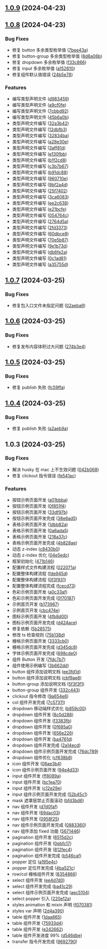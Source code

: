 ## [1.0.9](https://github.com/self-denial-cy/self-ui/compare/v1.0.8...v1.0.9) (2024-04-23)



## [1.0.8](https://github.com/self-denial-cy/self-ui/compare/v1.0.7...v1.0.8) (2024-04-23)


### Bug Fixes

* 修复 button 多余类型枚举值 ([7bee43a](https://github.com/self-denial-cy/self-ui/commit/7bee43a7ab21f89c668577e2fd164429e64fd0ce))
* 修复 button-group 多余类型枚举值 ([8d8a06b](https://github.com/self-denial-cy/self-ui/commit/8d8a06b3d2a8a13fee122e46dd1efdf6488d49e0))
* 修复 dropdown 多余枚举值 ([f33c866](https://github.com/self-denial-cy/self-ui/commit/f33c8660e4955efaf7c86298bc88ab30e52efc57))
* 修复 input 多余枚举值 ([a152610](https://github.com/self-denial-cy/self-ui/commit/a15261086e5ba6e51656d13f535183fe64aeea1c))
* 修复组件默认值错误 ([24b5e78](https://github.com/self-denial-cy/self-ui/commit/24b5e787838a75f455fe34cbd4e19f82f9b392aa))


### Features

* 编写类型声明文件 ([d983459](https://github.com/self-denial-cy/self-ui/commit/d98345951437e0a6bc5ccc4032aa8f91316ce925))
* 编写类型声明文件 ([a9cf0fe](https://github.com/self-denial-cy/self-ui/commit/a9cf0fe4505d36371a9adcad6c0a937ad0f823b0))
* 编写类型声明文件 ([7cbbd92](https://github.com/self-denial-cy/self-ui/commit/7cbbd9239c6a3d925d5fea3b14aadf54cbc8ebfc))
* 编写类型声明文件 ([45b6a0b](https://github.com/self-denial-cy/self-ui/commit/45b6a0be9a9da6303ab540567be73cb76e4d3966))
* 类型声明文件编写 ([32a3b42](https://github.com/self-denial-cy/self-ui/commit/32a3b4260e9054f15afaf3e16182acea92f2881c))
* 类型声明文件编写 ([12dbfb3](https://github.com/self-denial-cy/self-ui/commit/12dbfb31b974db8fef74376652f32a5f07867dd5))
* 类型声明文件编写 ([32834ba](https://github.com/self-denial-cy/self-ui/commit/32834ba3f73662a78d22f854f49910c7f8451093))
* 类型声明文件编写 ([a28e30e](https://github.com/self-denial-cy/self-ui/commit/a28e30e20cc804a43aa157373c0c63529209b595))
* 类型声明文件编写 ([3aff81d](https://github.com/self-denial-cy/self-ui/commit/3aff81dfe5facf686bb2035e133c5004d9db7684))
* 类型声明文件编写 ([e130fbb](https://github.com/self-denial-cy/self-ui/commit/e130fbb806e9038693b624123fe4ddd01a7d354f))
* 类型声明文件编写 ([b1f2cd8](https://github.com/self-denial-cy/self-ui/commit/b1f2cd811ddad51de9d9b226e505b6b090fda739))
* 类型声明文件编写 ([c3b7b67](https://github.com/self-denial-cy/self-ui/commit/c3b7b679701614eada2a48d058c81b14ed15ebf2))
* 类型声明文件编写 ([b91dc88](https://github.com/self-denial-cy/self-ui/commit/b91dc88553008b0401365771744dc5ebb706e6a8))
* 类型声明文件编写 ([960710e](https://github.com/self-denial-cy/self-ui/commit/960710eb4825d9bdf22b94fa61f9fa0fe30bb259))
* 类型声明文件编写 ([9bf2a4d](https://github.com/self-denial-cy/self-ui/commit/9bf2a4df2f5116ae54ad79c5714889a826f08f8b))
* 类型声明文件编写 ([25f7402](https://github.com/self-denial-cy/self-ui/commit/25f74026439ac63d859a906837b0b0e6e3a68193))
* 类型声明文件编写 ([3ca6083](https://github.com/self-denial-cy/self-ui/commit/3ca608311f7985812078a03561c9247bea2b9610))
* 类型声明文件编写 ([ee2c638](https://github.com/self-denial-cy/self-ui/commit/ee2c638103ebb375aa2cb3a0d3b596d43ebf325f))
* 类型声明文件编写 ([e21bcfe](https://github.com/self-denial-cy/self-ui/commit/e21bcfee392cbd0377ef16dc48d4ec863f6900ef))
* 类型声明文件编写 ([054764c](https://github.com/self-denial-cy/self-ui/commit/054764c0bad31490acfaed64c126c0ae4af7fa55))
* 类型声明文件编写 ([2764d5a](https://github.com/self-denial-cy/self-ui/commit/2764d5a9240f696facf2cc9a84879576b7d22e65))
* 类型声明文件编写 ([2fd3373](https://github.com/self-denial-cy/self-ui/commit/2fd3373103ec07f349165ead16860b05571e2399))
* 类型声明文件编写 ([60dbce8](https://github.com/self-denial-cy/self-ui/commit/60dbce8d586b7ce4d78a3d30eb0c33de807fe1e5))
* 类型声明文件编写 ([70e5b87](https://github.com/self-denial-cy/self-ui/commit/70e5b87b23196e68fa23f6e70f968e85cb0ba689))
* 类型声明文件编写 ([9e1b73d](https://github.com/self-denial-cy/self-ui/commit/9e1b73d727c9bb7e909fff0839cf833580f4d6f9))
* 类型声明文件编写 ([db6fe2a](https://github.com/self-denial-cy/self-ui/commit/db6fe2ac04b1c8ad61b542aab5d5f526ad9250d5))
* 类型声明文件编写 ([0c1ad81](https://github.com/self-denial-cy/self-ui/commit/0c1ad8134546e4c1375e5673921154e254219a20))
* 类型声明文件编写 ([a35755d](https://github.com/self-denial-cy/self-ui/commit/a35755df33a3225346345dfc5980a7ea869461d1))



## [1.0.7](https://github.com/self-denial-cy/self-ui/compare/v1.0.6...v1.0.7) (2024-03-25)


### Bug Fixes

* 修复包入口文件未指定问题 ([02aeba9](https://github.com/self-denial-cy/self-ui/commit/02aeba904a318d0ce205e4d219b90ffaabb6316d))



## [1.0.6](https://github.com/self-denial-cy/self-ui/compare/v1.0.5...v1.0.6) (2024-03-25)


### Bug Fixes

* 修复发布内容体积过大问题 ([274b3e4](https://github.com/self-denial-cy/self-ui/commit/274b3e465f2479f85de5546c19ee7b7196741d01))



## [1.0.5](https://github.com/self-denial-cy/self-ui/compare/v1.0.4...v1.0.5) (2024-03-25)


### Bug Fixes

* 修复 publish 失败 ([fc59ffa](https://github.com/self-denial-cy/self-ui/commit/fc59ffa67ec874b316f9df73266c7e55e9daa999))



## [1.0.4](https://github.com/self-denial-cy/self-ui/compare/v1.0.3...v1.0.4) (2024-03-25)


### Bug Fixes

* 修复 publish 失败 ([a2aeb9a](https://github.com/self-denial-cy/self-ui/commit/a2aeb9a7c9cacaae76ab1ad5f6a40d5bd98cd469))



## 1.0.3 (2024-03-25)


### Bug Fixes

* 解决 husky 在 mac 上不生效问题 ([042b068](https://github.com/self-denial-cy/self-ui/commit/042b068f2c57d3e48cbb9b2e105c5e42ef2d9e5c))
* 修复 clickout 指令错误 ([fe541ac](https://github.com/self-denial-cy/self-ui/commit/fe541ac4d1ee4b0f5d12a2e25e8e636917894016))


### Features

* 按钮示例页面开发 ([a01bbba](https://github.com/self-denial-cy/self-ui/commit/a01bbba2a01125eb73b851a294a15cfbb32d0f29))
* 按钮示例页面开发 ([0f851f4](https://github.com/self-denial-cy/self-ui/commit/0f851f497c097c3a380f572cfd3fc590b089d2e9))
* 按钮示例页面开发 ([33df97b](https://github.com/self-denial-cy/self-ui/commit/33df97b0b836eb6a22e81f573a60b0461f2e27ab))
* 按钮示例页面开发完成 ([38e6ad5](https://github.com/self-denial-cy/self-ui/commit/38e6ad5df1706b838fb7dff4b05ed55f67915107))
* 表格示例页面开发 ([1dbb82a](https://github.com/self-denial-cy/self-ui/commit/1dbb82af5efb5e6c36b3090af5037e913cfa490a))
* 表格示例页面开发 ([0a6ada5](https://github.com/self-denial-cy/self-ui/commit/0a6ada5ce96952992478ff7b8949b22fca139a58))
* 表格示例页面开发 ([218a37c](https://github.com/self-denial-cy/self-ui/commit/218a37c0638c6af2607d76f3fe588a194600bc92))
* 表格示例页面开发完成 ([4b828ae](https://github.com/self-denial-cy/self-ui/commit/4b828aefa83341352a303b21d508fd45c87b8f62))
* 动态 z-index ([c8430b0](https://github.com/self-denial-cy/self-ui/commit/c8430b061d054e5d63dfa0a7b27f15043cf6e0ea))
* 动态 z-index 优化 ([04e5edc](https://github.com/self-denial-cy/self-ui/commit/04e5edc1095920c7cbd348993c053e88de698eff))
* 框架初始化 ([471b146](https://github.com/self-denial-cy/self-ui/commit/471b146774196cb84fbab23b904693e39f018efd))
* 配置样式文件构建流程 ([022071a](https://github.com/self-denial-cy/self-ui/commit/022071a2f35cfd4b378b900568ce88a467b9dec3))
* 配置整体构建流程 ([fde945d](https://github.com/self-denial-cy/self-ui/commit/fde945dd9b6064fcd71040435b25706c03d23c73))
* 配置整体构建流程 ([0f3f931](https://github.com/self-denial-cy/self-ui/commit/0f3f931ceb2b2cbe41bddbe20455dd147e99a418))
* 配置整体构建流程完成 ([fcecd73](https://github.com/self-denial-cy/self-ui/commit/fcecd73aedc24a9349695320673dae6b95ff6e9a))
* 色彩示例页面开发 ([a0c33af](https://github.com/self-denial-cy/self-ui/commit/a0c33af3ad85612f7b3ed1fe5644311b1dcde15f))
* 色彩示例页面开发完成 ([0f70187](https://github.com/self-denial-cy/self-ui/commit/0f701872499eb87f7e6230f5a2cd28488afee0b6))
* 示例首页开发 ([b173967](https://github.com/self-denial-cy/self-ui/commit/b1739671c55231133ef1b150dbb5835c1f803509))
* 示例首页开发 ([cbc474e](https://github.com/self-denial-cy/self-ui/commit/cbc474eb2ded6d789d7978e5010a5e082841125b))
* 图标示例页面开发 ([4fb8d00](https://github.com/self-denial-cy/self-ui/commit/4fb8d00e8b733d4b626845e69dd34857fdc90a80))
* 图标示例页面开发完成 ([d424ace](https://github.com/self-denial-cy/self-ui/commit/d424acef05bde9fd9bf73eccf0f40bd0d2099eb9))
* 修复依赖 ([5b28575](https://github.com/self-denial-cy/self-ui/commit/5b285756fa3ad455ed200220993e47f6cab0a612))
* 修改 ts 检查规则 ([75b138d](https://github.com/self-denial-cy/self-ui/commit/75b138d1c11532475833351cc36e0853e3098434))
* 栅格示例页面开发 ([3333cb0](https://github.com/self-denial-cy/self-ui/commit/3333cb0c14745a30883536ddce503a969346d0a7))
* 栅格示例页面开发完成 ([d345dc8](https://github.com/self-denial-cy/self-ui/commit/d345dc83e4b8827f60d4aec684294044b230b9a2))
* 字体示例页面开发完成 ([698cde0](https://github.com/self-denial-cy/self-ui/commit/698cde01e8456c93a6e3667d1bd676c29c13692b))
* 组件 Button 开发 ([7fdc7b7](https://github.com/self-denial-cy/self-ui/commit/7fdc7b78617846bda7304508d9994ad9f9733ee5))
* 组件使用示例编写 ([3b662dd](https://github.com/self-denial-cy/self-ui/commit/3b662dd4253d4d8e5cf42112bf5f99fb40a3a52d))
* button 组件添加说明文档 ([ee3fd1d](https://github.com/self-denial-cy/self-ui/commit/ee3fd1de22dad1e1ac641feb932a3547e5645487))
* button 组件添加说明文档 ([cbf9ae8](https://github.com/self-denial-cy/self-ui/commit/cbf9ae88ecf75981e4ef5e6d6c1f24deff6b2c1f))
* button-group 添加说明文档 ([5f3f3f1](https://github.com/self-denial-cy/self-ui/commit/5f3f3f135b9696ef786117b057d434f96e0031cc))
* button-group 组件开发 ([332c443](https://github.com/self-denial-cy/self-ui/commit/332c443f239ae27ae2a5f4cac6a7c8ece29aa840))
* clickout 指令修改 ([9a654e6](https://github.com/self-denial-cy/self-ui/commit/9a654e68bfc22e1cb39491c0ff1e8dfac20ba627))
* col 组件开发完成 ([7c57311](https://github.com/self-denial-cy/self-ui/commit/7c5731159374e04de36a3df9216a82d8e230294a))
* dropdown 移动端样式优化 ([b859c00](https://github.com/self-denial-cy/self-ui/commit/b859c00359da7045fcb57bad7ef11469c02b7737))
* dropdown 组件开发 ([8c0d288](https://github.com/self-denial-cy/self-ui/commit/8c0d288d3e66d131ee6189c22d5210199ecdbe93))
* dropdown 组件开发 ([f3383fb](https://github.com/self-denial-cy/self-ui/commit/f3383fbc8819e5d1b01adc72c18c061eded24aa8))
* dropdown 组件开发 ([0f685a0](https://github.com/self-denial-cy/self-ui/commit/0f685a0b2a92fe5d2ca42018bcda67b662d3e456))
* dropdown 组件开发 ([656e226](https://github.com/self-denial-cy/self-ui/commit/656e226e2071f7bc821b33cef2b2c5681ab54328))
* dropdown 组件开发 ([ba4761d](https://github.com/self-denial-cy/self-ui/commit/ba4761d9693705013f3928b599bd42da82277cb3))
* dropdown 组件开发完成 ([2a14ecd](https://github.com/self-denial-cy/self-ui/commit/2a14ecd3088c1d6a5027f8ed1fde5b0b8160ac41))
* dropdown 组件示例页面开发完成 ([76dc789](https://github.com/self-denial-cy/self-ui/commit/76dc789877e86f01dd9ae34f8ad318ee53d557ae))
* dropdown 组件优化 ([cf638b8](https://github.com/self-denial-cy/self-ui/commit/cf638b8dd71ca43a26830f9ac6c1d455b16565a8))
* icon 组件开发 ([06ae3b4](https://github.com/self-denial-cy/self-ui/commit/06ae3b452df6762531bc19feb30037b6e94acaf4))
* icon 组件示例页面开发 ([94e4d33](https://github.com/self-denial-cy/self-ui/commit/94e4d33ca618f171ee76888bb7a5cd691c3f9d75))
* input 组件开发 ([ff8089a](https://github.com/self-denial-cy/self-ui/commit/ff8089ad54f86c28449a35993323fb2bc452d13e))
* input 组件开发 ([bc1ea70](https://github.com/self-denial-cy/self-ui/commit/bc1ea7047ace373f40b826686bce54f7041e6ad5))
* input 组件开发 ([c12e29e](https://github.com/self-denial-cy/self-ui/commit/c12e29e2eaae008c5f0fbf151b2dcb9bcacd3634))
* input 组件示例页面开发完成 ([52b45c1](https://github.com/self-denial-cy/self-ui/commit/52b45c10f41323be41e4fbeede8687d449b121a2))
* mask 遮罩层禁止页面滚动 ([bfd3bd6](https://github.com/self-denial-cy/self-ui/commit/bfd3bd6c4ac434e01e083a7f47a7776a2776fe20))
* nav 组件开发 ([d7d0faf](https://github.com/self-denial-cy/self-ui/commit/d7d0faf801d3b375b0d2465b1c1df5e8a2f67b4c))
* nav 组件开发 ([69dac03](https://github.com/self-denial-cy/self-ui/commit/69dac032a2298ccb4cea07000bd528d26efbf8b1))
* nav 组件开发 ([0958f25](https://github.com/self-denial-cy/self-ui/commit/0958f254c95a999c02b726386c743db517666927))
* nav 组件示例页面开发完成 ([0883360](https://github.com/self-denial-cy/self-ui/commit/08833606b61a00b5200c32976c1ab0141a5f54a9))
* nav 组件添加 fixed 功能 ([5671446](https://github.com/self-denial-cy/self-ui/commit/56714465b3b267a6c370b41a5a722db143134e0e))
* pagination 组件开发 ([6515d2c](https://github.com/self-denial-cy/self-ui/commit/6515d2c2ff9ab0ff5cdb55a1298c5ebbc7fbb957))
* pagination 组件开发 ([0ebfc17](https://github.com/self-denial-cy/self-ui/commit/0ebfc1770f2a304b2f121faa4bb485a314948d87))
* pagination 组件开发 ([812fec4](https://github.com/self-denial-cy/self-ui/commit/812fec486f71f435d031924aa8ca1df954a2af94))
* pagination 组件开发完成 ([b546caf](https://github.com/self-denial-cy/self-ui/commit/b546caf784a01921d5cf530eee2e7d0e88883f5d))
* popper 定位 ([a195e4c](https://github.com/self-denial-cy/self-ui/commit/a195e4cf5e49cef96c19f30e333a2c64d53bae02))
* popper 定位开发完成 ([4ba521c](https://github.com/self-denial-cy/self-ui/commit/4ba521cfad51f1d8e30d2df45cc8511fab946ac0))
* row/col 栅格组件开发 ([8354866](https://github.com/self-denial-cy/self-ui/commit/835486650ed768365313b3cb6252caf12d65bad4))
* select 组件开发 ([ee4d7d0](https://github.com/self-denial-cy/self-ui/commit/ee4d7d042fce91259e707d3957b231ac557d454a))
* select 组件开发完成 ([ba41c29](https://github.com/self-denial-cy/self-ui/commit/ba41c298b6f1be745b1efe83fa0e5a7bc5350c73))
* select 组件示例页面开发完成 ([aec5104](https://github.com/self-denial-cy/self-ui/commit/aec51044047b11c93eed0ea93334ce12ce26ad16))
* select popper 引入 ([220e12a](https://github.com/self-denial-cy/self-ui/commit/220e12ab239e064aafa1de105f966820591c911c))
* styles animation 和 mixin 声明 ([f070381](https://github.com/self-denial-cy/self-ui/commit/f070381484877c3e2381622dd7aeb970832f53b4))
* styles var 声明 ([2d4a390](https://github.com/self-denial-cy/self-ui/commit/2d4a390d05350efb73e7bcceb58f45e5ca13c6a3))
* table 组件开发 ([1daa665](https://github.com/self-denial-cy/self-ui/commit/1daa6659f345b34b753e08da0f9b8a67233330f0))
* table 组件开发 ([75933d4](https://github.com/self-denial-cy/self-ui/commit/75933d4193684891089e412bf889186478dbb264))
* table 组件开发 ([e242662](https://github.com/self-denial-cy/self-ui/commit/e2426624c52b98b72507cd245de0b6e4a9989ec0))
* table 组件开发进度 99% ([d546dbe](https://github.com/self-denial-cy/self-ui/commit/d546dbe51ddc15b176f411d36f2caf6a07e122e2))
* transfer 指令开发完成 ([9692790](https://github.com/self-denial-cy/self-ui/commit/9692790e4a8dc1c3038f346022f2d89fd670e184))

